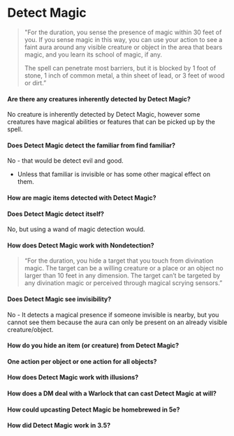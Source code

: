 
# Detect Magic

> "For the duration, you sense the presence of magic within 30 feet of
> you. If you sense magic in this way, you can use your action to see a
> faint aura around any visible creature or object in the area that
> bears magic, and you learn its school of magic, if any.
>
> The spell can penetrate most barriers, but it is blocked by 1 foot of
> stone, 1 inch of common metal, a thin sheet of lead, or 3 feet of wood
> or dirt.”

#### Are there any creatures inherently detected by Detect Magic?

No creature is inherently detected by Detect Magic, however some
creatures have magical abilities or features that can be picked up by
the spell.

#### Does Detect Magic detect the familiar from find familiar?

No - that would be detect evil and good.

-   Unless that familiar is invisible or has some other magical effect
    on them.

#### How are magic items detected with Detect Magic?

#### Does Detect Magic detect itself?

No, but using a wand of magic detection would.

#### How does Detect Magic work with Nondetection?

> “For the duration, you hide a target that you touch from divination
> magic. The target can be a willing creature or a place or an object no
> larger than 10 feet in any dimension. The target can’t be targeted by
> any divination magic or perceived through magical scrying sensors.”

#### Does Detect Magic see invisibility?

No - It detects a magical presence if someone invisible is nearby, but
you cannot see them because the aura can only be present on an already
visible creature/object.

#### How do you hide an item (or creature) from Detect Magic?

#### One action per object or one action for all objects?

#### How does Detect Magic work with illusions?

#### How does a DM deal with a Warlock that can cast Detect Magic at will?

#### How could upcasting Detect Magic be homebrewed in 5e?

#### How did Detect Magic work in 3.5?
